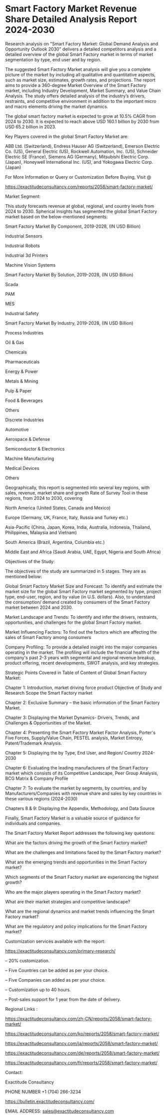 # Smart Factory Market Revenue Share Detailed Analysis Report 2024-2030

Research analysis on "Smart Factory Market: Global Demand Analysis and Opportunity Outlook 2030" delivers a detailed competitors analysis and a detailed overview of the global Smart Factory market in terms of market segmentation by type, end user and by region.

The suggested Smart Factory Market analysis will give you a complete picture of the market by including all qualitative and quantitative aspects, such as market size, estimates, growth rates, and projections. The report aims to provide a 360-degree Market Overview of the Smart Factory market, including Industry Development, Market Summary, and Value Chain Analysis. The study offers detailed analysis of the industry’s drivers, restraints, and competitive environment in addition to the important micro and macro elements driving the market dynamics.

The global smart factory market is expected to grow at 10.5% CAGR from 2024 to 2030. It is expected to reach above USD 160.1 billion by 2030 from USD 65.2 billion in 2023.

Key Players covered in the global Smart Factory Market are:

ABB Ltd. (Switzerland), Endress Hauser AG (Switzerland), Emerson Electric Co. (US), General Electric (US), Rockwell Automation, Inc. (US), Schneider Electric SE (France), Siemens AG (Germany), Mitsubishi Electric Corp. (Japan), Honeywell International Inc. (US), and Yokogawa Electric Corp. (Japan)

For More Information or Query or Customization Before Buying, Visit @

https://exactitudeconsultancy.com/reports/2058/smart-factory-market/

Market Segment:

This study forecasts revenue at global, regional, and country levels from 2024 to 2030. Spherical Insights has segmented the global Smart Factory market based on the below-mentioned segments:

Smart Factory Market By Component, 2019-2028, (IN USD Billion)

Industrial Sensors

Industrial Robots

Industrial 3d Printers

Machine Vision Systems

Smart Factory Market By Solution, 2019-2028, (IN USD Billion)

Scada

PAM

MES

Industrial Safety

Smart Factory Market By Industry, 2019-2028, (IN USD Billion)

Process Industries

Oil & Gas

Chemicals

Pharmaceuticals

Energy & Power

Metals & Mining

Pulp & Paper

Food & Beverages

Others

Discrete Industries

Automotive

Aerospace & Defense

Semiconductor & Electronics

Machine Manufacturing

Medical Devices

Others

Geographically, this report is segmented into several key regions, with sales, revenue, market share and growth Rate of Survey Tool in these regions, from 2024 to 2030, covering

North America (United States, Canada and Mexico)

Europe (Germany, UK, France, Italy, Russia and Turkey etc.)

Asia-Pacific (China, Japan, Korea, India, Australia, Indonesia, Thailand, Philippines, Malaysia and Vietnam)

South America (Brazil, Argentina, Columbia etc.)

Middle East and Africa (Saudi Arabia, UAE, Egypt, Nigeria and South Africa)

Objectives of the Study:

The objectives of the study are summarized in 5 stages. They are as mentioned below:

Global Smart Factory Market Size and Forecast: To identify and estimate the market size for the global Smart Factory market segmented by type, project type, end-user, region, and by value (in U.S. dollars). Also, to understand the consumption/ demand created by consumers of the Smart Factory market between 2024 and 2030.

Market Landscape and Trends: To identify and infer the drivers, restraints, opportunities, and challenges for the global Smart Factory market.

Market Influencing Factors: To find out the factors which are affecting the sales of Smart Factory among consumers

Company Profiling: To provide a detailed insight into the major companies operating in the market. The profiling will include the financial health of the company's past 2-3 years with segmental and regional revenue breakup, product offering, recent developments, SWOT analysis, and key strategies.

Strategic Points Covered in Table of Content of Global Smart Factory Market:

Chapter 1: Introduction, market driving force product Objective of Study and Research Scope the Smart Factory market

Chapter 2: Exclusive Summary – the basic information of the Smart Factory Market.

Chapter 3: Displaying the Market Dynamics- Drivers, Trends, and Challenges & Opportunities of the Market.

Chapter 4: Presenting the Smart Factory Market Factor Analysis, Porter's Five Forces, Supply/Value Chain, PESTEL analysis, Market Entropy, Patent/Trademark Analysis.

Chapter 5: Displaying the by Type, End User, and Region/ Country 2024-2030

Chapter 6: Evaluating the leading manufacturers of the Smart Factory market which consists of its Competitive Landscape, Peer Group Analysis, BCG Matrix & Company Profile

Chapter 7: To evaluate the market by segments, by countries, and by Manufacturers/Companies with revenue share and sales by key countries in these various regions (2024-2030)

Chapters 8 & 9: Displaying the Appendix, Methodology, and Data Source

Finally, Smart Factory Market is a valuable source of guidance for individuals and companies.

The Smart Factory Market Report addresses the following key questions:

What are the factors driving the growth of the Smart Factory market?

What are the challenges and limitations faced by the Smart Factory market?

What are the emerging trends and opportunities in the Smart Factory market?

Which segments of the Smart Factory market are experiencing the highest growth?

Who are the major players operating in the Smart Factory market?

What are their market strategies and competitive landscape?

What are the regional dynamics and market trends influencing the Smart Factory market?

What are the regulatory and policy implications for the Smart Factory market?

Customization services available with the report:

https://exactitudeconsultancy.com/primary-research/

– 20% customization.

– Five Countries can be added as per your choice.

– Five Companies can added as per your choice.

– Customization up to 40 hours.

– Post-sales support for 1 year from the date of delivery.

Regional Links :

https://exactitudeconsultancy.com/zh-CN/reports/2058/smart-factory-market/

https://exactitudeconsultancy.com/ko/reports/2058/smart-factory-market/

https://exactitudeconsultancy.com/ja/reports/2058/smart-factory-market/

https://exactitudeconsultancy.com/de/reports/2058/smart-factory-market/

https://exactitudeconsultancy.com/fr/reports/2058/smart-factory-market/

Contact:

Exactitude Consultancy

PHONE NUMBER +1 (704) 266-3234

https://bulletin.exactitudeconsultancy.com/

EMAIL ADDRESS: sales@exactitudeconsultancy.com
